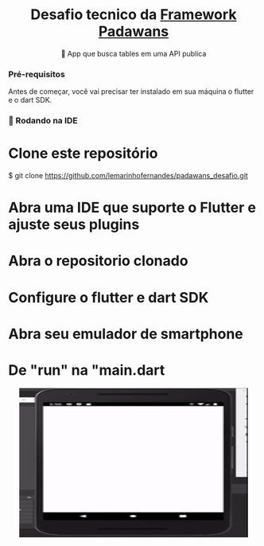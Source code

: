 <h1 align="center">Desafio tecnico da <a href="https://jobs.kenoby.com/frameworkpadawans">Framework Padawans</a></h1>

<p align="center">📱 App que busca tables em uma API publica</p>

### Pré-requisitos

Antes de começar, você vai precisar ter instalado em sua máquina o flutter e o dart SDK.

### 🎲 Rodando na IDE

# Clone este repositório
$ git clone <https://github.com/lemarinhofernandes/padawans_desafio.git>

# Abra uma IDE que suporte o Flutter e ajuste seus plugins

# Abra o repositorio clonado

# Configure o flutter e dart SDK

# Abra seu emulador de smartphone

# De "run" na "main.dart

<p align="center">
  <img width="460" height="300" src="assets/demo.gif"> 
</p>
